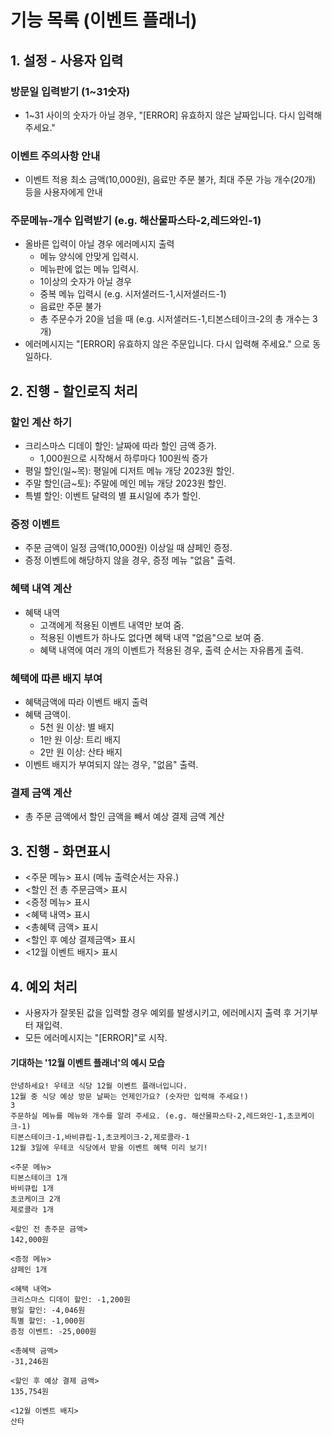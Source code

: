 # 기능 목록 (이벤트 플래너)

## 1. 설정 - 사용자 입력

### 방문일 입력받기 (1~31숫자)

- 1~31 사이의 숫자가 아닐 경우, "[ERROR] 유효하지 않은 날짜입니다. 다시 입력해 주세요."

### 이벤트 주의사항 안내

- 이벤트 적용 최소 금액(10,000원), 음료만 주문 불가, 최대 주문 가능 개수(20개) 등을 사용자에게 안내

### 주문메뉴-개수 입력받기 (e.g. 해산물파스타-2,레드와인-1)

- 올바른 입력이 아닐 경우 에러메시지 출력
  - 메뉴 양식에 안맞게 입력시.
  - 메뉴판에 없는 메뉴 입력시.
  - 1이상의 숫자가 아닐 경우
  - 중복 메뉴 입력시 (e.g. 시저샐러드-1,시저샐러드-1)
  - 음료만 주문 불가
  - 총 주문수가 20을 넘을 때 (e.g. 시저샐러드-1,티본스테이크-2의 총 개수는 3개)
- 에러메시지는 "[ERROR] 유효하지 않은 주문입니다. 다시 입력해 주세요." 으로 동일하다.

## 2. 진행 - 할인로직 처리

### 할인 계산 하기

- 크리스마스 디데이 할인: 날짜에 따라 할인 금액 증가.
  - 1,000원으로 시작해서 하루마다 100원씩 증가
- 평일 할인(일~목): 평일에 디저트 메뉴 개당 2023원 할인.
- 주말 할인(금~토): 주말에 메인 메뉴 개당 2023원 할인.
- 특별 할인: 이벤트 달력의 별 표시일에 추가 할인.

### 증정 이벤트

- 주문 금액이 일정 금액(10,000원) 이상일 때 샴페인 증정.
- 증정 이벤트에 해당하지 않을 경우, 증정 메뉴 "없음" 출력.

### 혜택 내역 계산

- 혜택 내역
  - 고객에게 적용된 이벤트 내역만 보여 줌.
  - 적용된 이벤트가 하나도 없다면 혜택 내역 "없음"으로 보여 줌.
  - 혜택 내역에 여러 개의 이벤트가 적용된 경우, 출력 순서는 자유롭게 출력.

### 혜택에 따른 배지 부여

- 혜택금액에 따라 이벤트 배지 출력
- 혜택 금액이.
  - 5천 원 이상: 별 배지
  - 1만 원 이상: 트리 배지
  - 2만 원 이상: 산타 배지
- 이벤트 배지가 부여되지 않는 경우, "없음" 출력.

### 결제 금액 계산

- 총 주문 금액에서 할인 금액을 빼서 예상 결제 금액 계산

## 3. 진행 - 화면표시

- <주문 메뉴> 표시 (메뉴 출력순서는 자유.)
- <할인 전 총 주문금액> 표시
- <증정 메뉴> 표시
- <혜택 내역> 표시
- <총혜택 금액> 표시
- <할인 후 예상 결제금액> 표시
- <12월 이벤트 배지> 표시

## 4. 예외 처리

- 사용자가 잘못된 값을 입력할 경우 예외를 발생시키고, 에러메시지 출력 후 거기부터 재입력.
- 모든 에러메시지는 "[ERROR]"로 시작.

#### 기대하는 '12월 이벤트 플래너'의 예시 모습

```
안녕하세요! 우테코 식당 12월 이벤트 플래너입니다.
12월 중 식당 예상 방문 날짜는 언제인가요? (숫자만 입력해 주세요!)
3
주문하실 메뉴를 메뉴와 개수를 알려 주세요. (e.g. 해산물파스타-2,레드와인-1,초코케이크-1)
티본스테이크-1,바비큐립-1,초코케이크-2,제로콜라-1
12월 3일에 우테코 식당에서 받을 이벤트 혜택 미리 보기!

<주문 메뉴>
티본스테이크 1개
바비큐립 1개
초코케이크 2개
제로콜라 1개

<할인 전 총주문 금액>
142,000원

<증정 메뉴>
샴페인 1개

<혜택 내역>
크리스마스 디데이 할인: -1,200원
평일 할인: -4,046원
특별 할인: -1,000원
증정 이벤트: -25,000원

<총혜택 금액>
-31,246원

<할인 후 예상 결제 금액>
135,754원

<12월 이벤트 배지>
산타
```
